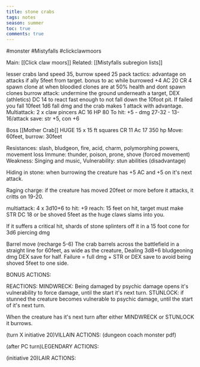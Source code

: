 ---title: stone crabstags: notesseason: summertoc: truecomments: true---
#monster #Mistyfalls #clickclawmoors

Main: [[Click claw moors]]
Related: [[Mistyfalls subregion lists]]

lesser crabs
land speed 35, burrow speed 25
pack tactics: advantage on attacks if ally 5feet from target.
bonus to ac while burrowed +4 AC 20
CR 4
spawn clone at when bloodied
clones are at 50% health and dont spawn clones
burrow attack: undermine the ground underneath a target, DEX (athletics) DC 14 to react fast enough to not fall down the 10foot pit. If failed you fall 10feet 1d6 fall dmg and the crab makes 1 attack with advantage.
Multiattack: 2 x claw pincers
AC 16
HP 80
To hit: +5 - dmg 27-32 - 13-16/attack
save: str +5, con +6




Boss [[Mother Crab]]
HUGE 15 x 15 ft squares
CR 11
Ac 17
350 hp
Move: 60feet, burrow: 30feet

Resistances: slash, bludgeon, fire, acid, charm, polymorphing powers, movement loss
Immune: thunder, poison, prone, shove (forced movement)
Weakness: Singing and music, 
Vulnerability: stun abilities (disadvantage)

Hiding in stone: when burrowing the creature has +5 AC and +5 on it's next attack.

Raging charge: if the creature has moved 20feet or more before it attacks, it critts on 19-20.

multiattack: 4 x 3d10+6
to hit: +9
reach: 15 feet
on hit, target must make STR DC 18 or be shoved 5feet as the huge claws slams into you.

If it suffers a critical hit, shards of stone splinters off it in a 15 foot cone for 3d6 piercing dmg

Barrel move (recharge 5-6)
The crab barrels across the battlefield in a straight line for 60feet, as wide as the creature, Dealing 3d8+6 bludgeoning dmg DEX save for half. Failure = full dmg + STR or DEX save to avoid being shoved 5feet to one side.

BONUS ACTIONS:

REACTIONS:
MINDWRECK: Being damaged by psychic damage opens it's vulnerability to force damage, until the start it's next turn.
STUNLOCK: if stunned the creature becomes vulnerable to psychic damage, until the start of it's next turn.

When the creature has it's next turn after either MINDWRECK or STUNLOCK it burrows.

(turn X initiative 20)VILLAIN ACTIONS: (dungeon coach monster pdf)

(after PC turn)LEGENDARY ACTIONS:

(initiative 20)LAIR ACTIONS: 
